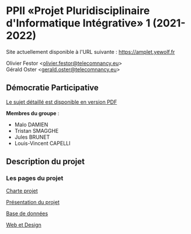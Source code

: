 # PPII «Projet Pluridisciplinaire d'Informatique Intégrative» 1 (2021-2022)


Site actuellement disponible à l'URL suivante : https://amplet.yewolf.fr

Olivier Festor <<olivier.festor@telecomnancy.eu>>  
Gérald Oster <<gerald.oster@telecomnancy.eu>>  


## Démocratie Participative

[Le sujet détaillé est disponible en version PDF](./Projet_2021_DP.pdf)

**Membres du groupe** :
- Malo DAMIEN
- Tristan SMAGGHE
- Jules BRUNET
- Louis-Vincent CAPELLI

## Description du projet

### Les pages du projet

[Charte projet](Gestion_de_projet/Charte_projet.md)

[Présentation du projet](./Presentation/Projet.md)

[Base de données](./Presentation/BDD.pdf)

[Web et Design](./Presentation/Web_et_design.md)
